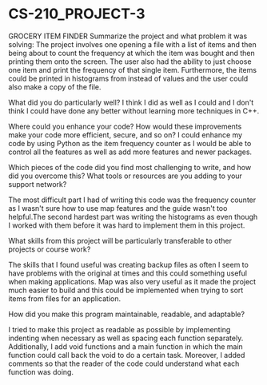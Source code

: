 # CS-210_PROJECT-3
GROCERY ITEM FINDER
Summarize the project and what problem it was solving:
The project involves one opening a file with a list of items and then being about to count the frequency at which the item was bought and then printing them onto the screen. The user also had the ability to just choose one item and 
print the frequency of that single item. Furthermore, the items could be printed in histograms from instead of values and the user could also make a copy of the file.



What did you do particularly well?
I think I did as well as I could and I don't think I could have done any better without learning more techniques in C++.

Where could you enhance your code? How would these improvements make your code more efficient, secure, and so on?
I could enhance my code by using Python as the item frequency counter as I would be able to control all the features as well as add more features and newer packages.



Which pieces of the code did you find most challenging to write, and how did you overcome this? What tools or resources are you adding to your support network?

The most difficult part I had of writing this code was the frequency counter as I wasn't sure how to use map features and the guide wasn't too helpful.The second hardest part was writing the 
histograms as even though I worked with them before it was hard to implement them in this project.


What skills from this project will be particularly transferable to other projects or course work?

The skills that I found useful was creating backup files as often I seem to have problems with the original at times and this could something useful when making applications. Map was also very useful as it made the project much easier to build
and this could be implemented when trying to sort items from files for an application.


How did you make this program maintainable, readable, and adaptable?

I tried to make this project as readable as possible by implementing indenting when necessary as well as spacing each function separately. Additionally, I add void functions and a main function in which the main function could call back the void to do a certain task. 
Moreover, I added comments so that the reader of the code could understand what each function was doing.
